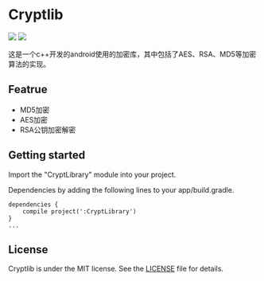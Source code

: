 # Cryptlib

[![](https://img.shields.io/badge/release-v1.0.1-brightgreen.svg)](https://github.com/xbh0902/cryptlib/releases/tag/v1.0.1) [![](https://img.shields.io/github/license/mashape/apistatus.svg)](https://github.com/xbh0902/cryptlib/blob/master/LICENSE)

这是一个c++开发的android使用的加密库，其中包括了AES、RSA、MD5等加密算法的实现。

## Featrue
* MD5加密
* AES加密
* RSA公钥加密解密

## Getting started

Import the "CryptLibrary" module into your project.

Dependencies by adding the following lines to your app/build.gradle.
```
dependencies {
    compile project(':CryptLibrary')
}
...
```

## License

Cryptlib is under the MIT license. See the [LICENSE](https://github.com/xbh0902/cryptlib/blob/master/LICENSE) file for details.
